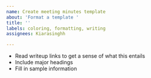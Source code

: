 ```yaml
---
name: Create meeting minutes template
about: 'Format a template '
title: ''
labels: coloring, formatting, writing
assignees: Kiarasinghh

---
```


- Read writeup links to get a sense of what this entails
-  Include major headings
- Fill in sample information
